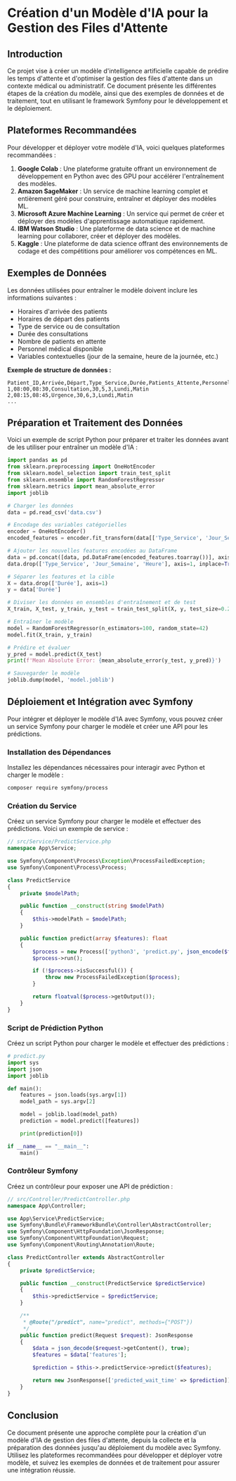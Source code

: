 # Création d'un Modèle d'IA pour la Gestion des Files d'Attente

## Introduction

Ce projet vise à créer un modèle d'intelligence artificielle capable de prédire les temps d'attente et d'optimiser la gestion des files d'attente dans un contexte médical ou administratif. Ce document présente les différentes étapes de la création du modèle, ainsi que des exemples de données et de traitement, tout en utilisant le framework Symfony pour le développement et le déploiement.

## Plateformes Recommandées

Pour développer et déployer votre modèle d'IA, voici quelques plateformes recommandées :

1. **Google Colab** : Une plateforme gratuite offrant un environnement de développement en Python avec des GPU pour accélérer l'entraînement des modèles.
2. **Amazon SageMaker** : Un service de machine learning complet et entièrement géré pour construire, entraîner et déployer des modèles ML.
3. **Microsoft Azure Machine Learning** : Un service qui permet de créer et déployer des modèles d'apprentissage automatique rapidement.
4. **IBM Watson Studio** : Une plateforme de data science et de machine learning pour collaborer, créer et déployer des modèles.
5. **Kaggle** : Une plateforme de data science offrant des environnements de codage et des compétitions pour améliorer vos compétences en ML.

## Exemples de Données

Les données utilisées pour entraîner le modèle doivent inclure les informations suivantes :

- Horaires d'arrivée des patients
- Horaires de départ des patients
- Type de service ou de consultation
- Durée des consultations
- Nombre de patients en attente
- Personnel médical disponible
- Variables contextuelles (jour de la semaine, heure de la journée, etc.)

**Exemple de structure de données :**

```csv
Patient_ID,Arrivée,Départ,Type_Service,Durée,Patients_Attente,Personnel_Dispo,Jour_Semaine,Heure
1,08:00,08:30,Consultation,30,5,3,Lundi,Matin
2,08:15,08:45,Urgence,30,6,3,Lundi,Matin
...
```

## Préparation et Traitement des Données

Voici un exemple de script Python pour préparer et traiter les données avant de les utiliser pour entraîner un modèle d'IA :

```python
import pandas as pd
from sklearn.preprocessing import OneHotEncoder
from sklearn.model_selection import train_test_split
from sklearn.ensemble import RandomForestRegressor
from sklearn.metrics import mean_absolute_error
import joblib

# Charger les données
data = pd.read_csv('data.csv')

# Encodage des variables catégorielles
encoder = OneHotEncoder()
encoded_features = encoder.fit_transform(data[['Type_Service', 'Jour_Semaine', 'Heure']])

# Ajouter les nouvelles features encodées au DataFrame
data = pd.concat([data, pd.DataFrame(encoded_features.toarray())], axis=1)
data.drop(['Type_Service', 'Jour_Semaine', 'Heure'], axis=1, inplace=True)

# Séparer les features et la cible
X = data.drop(['Durée'], axis=1)
y = data['Durée']

# Diviser les données en ensembles d'entraînement et de test
X_train, X_test, y_train, y_test = train_test_split(X, y, test_size=0.2, random_state=42)

# Entraîner le modèle
model = RandomForestRegressor(n_estimators=100, random_state=42)
model.fit(X_train, y_train)

# Prédire et évaluer
y_pred = model.predict(X_test)
print(f'Mean Absolute Error: {mean_absolute_error(y_test, y_pred)}')

# Sauvegarder le modèle
joblib.dump(model, 'model.joblib')
```

## Déploiement et Intégration avec Symfony

Pour intégrer et déployer le modèle d'IA avec Symfony, vous pouvez créer un service Symfony pour charger le modèle et créer une API pour les prédictions.

### Installation des Dépendances

Installez les dépendances nécessaires pour interagir avec Python et charger le modèle :

```bash
composer require symfony/process
```

### Création du Service

Créez un service Symfony pour charger le modèle et effectuer des prédictions. Voici un exemple de service :

```php
// src/Service/PredictService.php
namespace App\Service;

use Symfony\Component\Process\Exception\ProcessFailedException;
use Symfony\Component\Process\Process;

class PredictService
{
    private $modelPath;

    public function __construct(string $modelPath)
    {
        $this->modelPath = $modelPath;
    }

    public function predict(array $features): float
    {
        $process = new Process(['python3', 'predict.py', json_encode($features), $this->modelPath]);
        $process->run();

        if (!$process->isSuccessful()) {
            throw new ProcessFailedException($process);
        }

        return floatval($process->getOutput());
    }
}
```

### Script de Prédiction Python

Créez un script Python pour charger le modèle et effectuer des prédictions :

```python
# predict.py
import sys
import json
import joblib

def main():
    features = json.loads(sys.argv[1])
    model_path = sys.argv[2]

    model = joblib.load(model_path)
    prediction = model.predict([features])

    print(prediction[0])

if __name__ == "__main__":
    main()
```

### Contrôleur Symfony

Créez un contrôleur pour exposer une API de prédiction :

```php
// src/Controller/PredictController.php
namespace App\Controller;

use App\Service\PredictService;
use Symfony\Bundle\FrameworkBundle\Controller\AbstractController;
use Symfony\Component\HttpFoundation\JsonResponse;
use Symfony\Component\HttpFoundation\Request;
use Symfony\Component\Routing\Annotation\Route;

class PredictController extends AbstractController
{
    private $predictService;

    public function __construct(PredictService $predictService)
    {
        $this->predictService = $predictService;
    }

    /**
     * @Route("/predict", name="predict", methods={"POST"})
     */
    public function predict(Request $request): JsonResponse
    {
        $data = json_decode($request->getContent(), true);
        $features = $data['features'];

        $prediction = $this->.predictService->predict($features);

        return new JsonResponse(['predicted_wait_time' => $prediction]);
    }
}
```

## Conclusion

Ce document présente une approche complète pour la création d'un modèle d'IA de gestion des files d'attente, depuis la collecte et la préparation des données jusqu'au déploiement du modèle avec Symfony. Utilisez les plateformes recommandées pour développer et déployer votre modèle, et suivez les exemples de données et de traitement pour assurer une intégration réussie.
